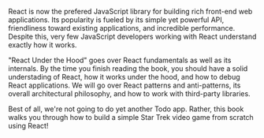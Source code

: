 React is now the prefered JavaScript library for building rich front-end web applications. Its popularity is fueled by its simple yet powerful API, friendliness toward existing applications, and incredible performance. Despite this, very few JavaScript developers working with React understand exactly how it works.

"React Under the Hood" goes over React fundamentals as well as its internals. By the time you finish reading the book, you should have a solid understading of React, how it works under the hood, and how to debug React applications. We will go over React patterns and anti-patterns, its overall architectural philosophy, and how to work with third-party libraries.

Best of all, we're not going to do yet another Todo app. Rather, this book walks you through how to build a simple Star Trek video game from scratch using React!
